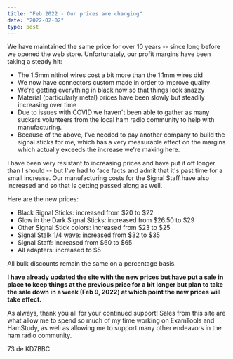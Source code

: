 ```yaml
---
title: "Feb 2022 - Our prices are changing"
date: "2022-02-02"
type: post
---
```


We have maintained the same price for over 10 years -- since long before we opened the web store. Unfortunately, our profit margins have been taking a steady hit:

- The 1.5mm nitinol wires cost a bit more than the 1.1mm wires did
- We now have connectors custom made in order to improve quality
- We're getting everything in black now so that things look snazzy
- Material (particularly metal) prices have been slowly but steadily increasing over time
- Due to issues with COVID we haven't been able to gather as many suckers volunteers from the local ham radio community to help with manufacturing.
- Because of the above, I've needed to pay another company to build the signal sticks for me, which has a very measurable effect on the margins which actually exceeds the increase we're making here.

I have been very resistant to increasing prices and have put it off longer than I should -- but I've had to face facts and admit that it's past time for a small increase. Our manufacturing costs for the Signal Staff have also increased and so that is getting passed along as well.

Here are the new prices:

- Black Signal Sticks: increased from $20 to $22
- Glow in the Dark Signal Sticks: increased from $26.50 to $29
- Other Signal Stick colors: increased from $23 to $25
- Signal Stalk 1/4 wave: increased from $32 to $35
- Signal Staff: increased from $60 to $65
- All adapters: increased to $5

All bulk discounts remain the same on a percentage basis.

**I have already updated the site with the new prices but have put a sale in place to keep things at the previous price for a bit longer but plan to take the sale down in a week (Feb 9, 2022) at which point the new prices will take effect.**

As always, thank you all for your continued support! Sales from this site are what allow me to spend so much of my time working on ExamTools and HamStudy, as well as allowing me to support many other endeavors in the ham radio community.

73 de KD7BBC

